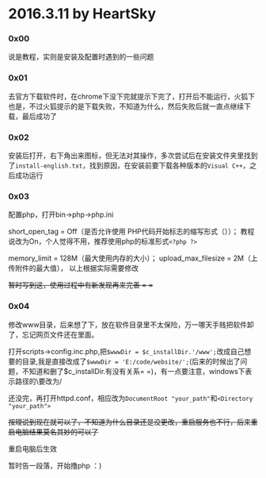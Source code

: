 # 2016.3.11 by HeartSky
### 0x00
说是教程，实则是安装及配置时遇到的一些问题
### 0x01
去官方下载软件时，在chrome下没下完就提示下完了，打开后不能运行，火狐下也是，不过火狐提示的是下载失败，不知道为什么，然后失败后就一直点继续下载，最后成功了
### 0x02
安装后打开，右下角出来图标，但无法对其操作，多次尝试后在安装文件夹里找到了`install-english.txt`，找到原因，在安装前要下载各种版本的`Visual C++`，之后成功运行
### 0x03
配置php，打开bin->php->php.ini
    
short_open_tag = Off（是否允许使用 PHP代码开始标志的缩写形式（<? ?>））；
教程说改为On，个人觉得不用，推荐使用php的标准形式`<?php ?>`
    
memory_limit = 128M（最大使用内存的大小）；
upload_max_filesize = 2M（上传附件的最大值），
以上根据实际需要修改

<del>暂时写到这，使用过程中有新发现再来完善 = =

### 0x04
修改www目录，后来想了下，放在软件目录里不太保险，万一哪天手贱把软件卸了，忘记网页文件还在里面。
    
打开scripts->config.inc.php,把`$wwwDir = $c_installDir.'/www';`改成自己想要的目录,我是直接改成了`$wwwDir = 'E:/code/website/';`(后来的时候出了问题，不知道和删了$c_installDir.有没有关系= =)，有一点要注意，windows下表示路径的\要改为/
    
还没完，再打开httpd.conf，相应改为`DocumentRoot "your_path"`和`<Directory "your_path">`

<del>按理说到现在就可以了，不知道为什么目录还是没更改，重启服务也不行，后来重启电脑结果莫名其妙的可以了
    
重启电脑后生效
    
暂时告一段落，开始撸php ：)
